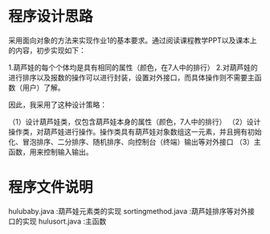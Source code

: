
# 程序设计思路

采用面向对象的方法来实现作业1的基本要求。通过阅读课程教学PPT以及课本上的内容，初步实现如下：

1.葫芦娃的每个个体均是具有相同的属性（颜色，在7人中的排行）
2.对葫芦娃的进行排序以及报数的操作可以进行封装，设置对外接口，而具体操作则不需要主函数（用户）了解。

因此，我采用了这种设计策略：

（1）设计葫芦娃类，仅包含葫芦娃本身的属性（颜色，7人中的排行）
（2）设计操作类，对葫芦娃进行操作。操作类具有葫芦娃对象数组这一元素，并且拥有初始化、冒泡排序、二分排序、随机排序、向控制台（终端）输出等对外接口
（3）主函数，用来控制输入输出。

# 程序文件说明

hulubaby.java :葫芦娃元素类的实现
sortingmethod.java :葫芦娃排序等对外接口的实现
hulusort.java :主函数